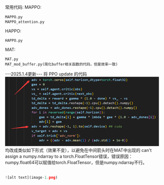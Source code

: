 常用代码:
MAPPO:
```
MAPPO.py
MAPPO_attention.py
```
HAPPO:
```
HAPPO.py
```
MAT:
```
MAT.py
MAT_mod_buffer.py(简化buffer相关函数的代码，但是效率一致)
```

---2025.1.4更新---
将 PPO update 的代码
![alt text](image.png)
均改成类似如下形式（效果不变），以避免在中间箭头时在MAT中出现的 can't assign a numpy.ndarray to a torch.FloatTensor错误，错误原因：numpy.float64可以赋值给torch.FloatTensor，但是numpy.ndarray不行。
```python

![alt text](image-1.png)